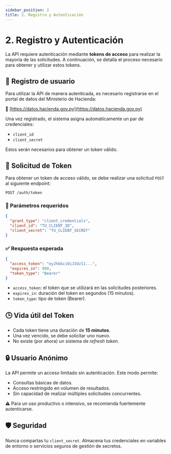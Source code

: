 ```yaml
---
sidebar_position: 2
title: 2. Registro y Autenticación
---
```


# 2. Registro y Autenticación

La API requiere autenticación mediante **tokens de acceso** para realizar la mayoría de las solicitudes. A continuación, se detalla el proceso necesario para obtener y utilizar estos tokens.

## 📝 Registro de usuario

Para utilizar la API de manera autenticada, es necesario registrarse en el portal de datos del Ministerio de Hacienda:

🔗 [https://datos.hacienda.gov.py](https://datos.hacienda.gov.py)

Una vez registrado, el sistema asigna automáticamente un par de credenciales:

- `client_id`
- `client_secret`

Estos serán necesarios para obtener un token válido.

## 🔄 Solicitud de Token

Para obtener un token de acceso válido, se debe realizar una solicitud `POST` al siguiente endpoint:

```
POST /auth/token
```

### 🔧 Parámetros requeridos

```json
{
  "grant_type": "client_credentials",
  "client_id": "TU_CLIENT_ID",
  "client_secret": "TU_CLIENT_SECRET"
}
```

### ✅ Respuesta esperada

```json
{
  "access_token": "eyJhbGciOiJIUzI1...",
  "expires_in": 900,
  "token_type": "Bearer"
}
```

- `access_token`: el token que se utilizará en las solicitudes posteriores.
- `expires_in`: duración del token en segundos (15 minutos).
- `token_type`: tipo de token (Bearer).

## 🕒 Vida útil del Token

- Cada token tiene una duración de **15 minutos**.
- Una vez vencido, se debe solicitar uno nuevo.
- No existe (por ahora) un sistema de *refresh token*.

## 🔒 Usuario Anónimo

La API permite un acceso limitado sin autenticación. Este modo permite:

- Consultas básicas de datos.
- Acceso restringido en volumen de resultados.
- Sin capacidad de realizar múltiples solicitudes concurrentes.

⚠️ Para un uso productivo o intensivo, se recomienda fuertemente autenticarse.

## 🛡️ Seguridad

Nunca compartas tu `client_secret`. Almacena tus credenciales en variables de entorno o servicios seguros de gestión de secretos.

